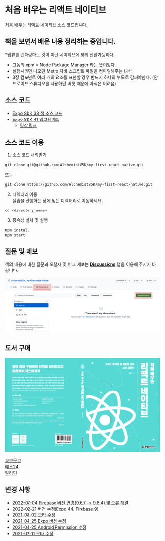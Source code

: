 # 처음 배우는 리액트 네이티브

처음 배우는 리액트 네이티브 소스 코드입니다.

## 책을 보면서 배운 내용 정리하는 중입니다.

*웹뷰를 랜더링하는 것이 아닌 네이티브에 맞게 전환가능하다.
* 그놈의 npm = Node Package Manager 라는 뜻이었다.
* 실행시키면 나오던 Metro 자바 스크립트 파일을 컴파일해주는 녀석
* 3장 컴포넌트
    여러 개의 요소를 표현할 경우 반드시 하나의 부모로 감싸야한다. (안드로이드 스튜디오를 사용하던 버릇 때문에 아직은 어려움)

## 소스 코드

- [Expo SDK 38 책 소스 코드](https://github.com/Alchemist85K/my-first-react-native/tree/Expo-38)
- [Expo SDK 41 업그레이드](https://github.com/Alchemist85K/my-first-react-native/tree/Expo-41)
  - [영상 링크](https://youtu.be/nzd5Cd2Utlo)

## 소스 코드 이용

1. 소스 코드 내려받기

```
git clone git@github.com:Alchemist85K/my-first-react-native.git
```

또는

```
git clone https://github.com/Alchemist85K/my-first-react-native.git
```

2. 디렉터리 이동  
   실습을 진행하는 장에 맞는 디렉터리로 이동하세요.

```
cd <directory_name>
```

3. 종속성 설치 및 실행

```
npm install
npm start
```

## 질문 및 제보

책의 내용에 대한 질문과 오탈자 및 버그 제보는 **[Discussions](https://github.com/Alchemist85K/my-first-react-native/discussions)** 탭을 이용해 주시기 바랍니다.

![Discussions](https://github.com/Alchemist85K/my-first-react-native/blob/main/.github/img/Discussions.png)

## 도서 구매

![Book Cover](https://github.com/Alchemist85K/my-first-react-native/blob/main/.github/img/cover.jpg)

[교보문고](http://www.kyobobook.co.kr/product/detailViewKor.laf?ejkGb=KOR&mallGb=KOR&barcode=9791162243879&orderClick=LEa&Kc=)  
[예스24](http://www.yes24.com/Product/Goods/97163575)  
[알라딘](https://www.aladin.co.kr/shop/wproduct.aspx?ItemId=262548791)

## 변경 사항

- [2022-07-04 Firebase 버전 변경(9.6.7 -> 9.8.4) 및 오류 해결](https://github.com/Alchemist85K/my-first-react-native/blob/main/CHANGELOG.md#2022-07-04)
- [2022-02-21 버전 수정(Expo 44, Firebase 9)](https://github.com/Alchemist85K/my-first-react-native/blob/main/CHANGELOG.md#2022-02-21)
- [2021-08-02 오타 수정](https://github.com/Alchemist85K/my-first-react-native/blob/main/CHANGELOG.md#2021-08-02)
- [2021-04-25 Expo 버전 수정](https://github.com/Alchemist85K/my-first-react-native/blob/main/CHANGELOG.md#2021-04-25)
- [2021-04-25 Android Permission 수정](https://github.com/Alchemist85K/my-first-react-native/blob/main/chapter09/CHANGELOG.md#2021-04-25)
- [2021-02-11 오타 수정](https://github.com/Alchemist85K/my-first-react-native/blob/main/CHANGELOG.md#2021-02-11)
